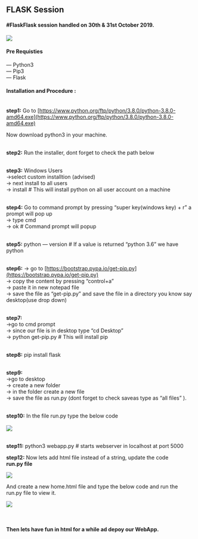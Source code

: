 ## FLASK Session

#### **#Flask**Flask session handled on 30th & 31st October 2019.


![](https://cdn-images-1.medium.com/max/800/1*Ou6FFJJD3zhcIUU8wBZqIw.png)
<span class="figcaption_hack"></span>


#### Pre Requisties

— Python3<br>  — Pip3<br>  — Flask

#### **Installation and Procedure :**

<br> **step1:** Go to
[https://www.python.org/ftp/python/3.8.0/python-3.8.0-amd64.exe](https://www.python.org/ftp/python/3.8.0/python-3.8.0-amd64.exe)
 
 Now download python3 in your machine.

<br> **step2:** Run the installer, dont forget to check the path below

<br> **step3:** Windows Users <br>->select custom installtion (advised) <br>-> next install to all
users <br>-> install # This will install python on all user account on a machine

<br> **step4:** Go to command prompt by pressing “super key(windows key) + r” a
prompt will pop up <br>-> type cmd <br>-> ok # Command prompt will popup

<br> **step5:** python — version # If a value is returned “python 3.6” we have
python

<br> **step6:** -> go to [https://bootstrap.pypa.io/get-pip.py](https://bootstrap.pypa.io/get-pip.py) <br>->
copy the content by pressing “control+a” <br>-> paste it in new notepad file <br>-> save
the file as “get-pip.py” and save the file in a directory you know say
desktop(use drop down)

<br> **step7:** <br>->go to cmd prompt <br>-> since our file is in desktop type “cd
Desktop” <br>-> python get-pip.py # This will install pip

<br> **step8:** pip install flask

<br> **step9:** <br>->go to desktop <br>-> create a new folder <br>-> in the folder create a
new file <br>-> save the file as run.py (dont forget to check saveas type as “all
files” ).

<br> **step10:** In the file run.py type the below code<br> <br> 
![](https://cdn-images-1.medium.com/max/1200/1*eTHruYOnGonvLJ90dGQxHw.jpeg)

<br> **step11:** python3 webapp.py # starts webserver in localhost at port 5000

**step12:** Now lets add html file instead of a string, update the code<br>
**run.py file**

![](https://cdn-images-1.medium.com/max/1200/1*UQg3Dulqa_GowAhl5FL2tg.jpeg)

And create a new home.html file and type the below code and run the run.py file to view it.

![](https://cdn-images-1.medium.com/max/1200/1*tlKQfYr6PCAaWZgQwpXRxA.jpeg)

<br> 

#### Then lets have fun in html for a while ad depoy our WebApp.

<br> 
